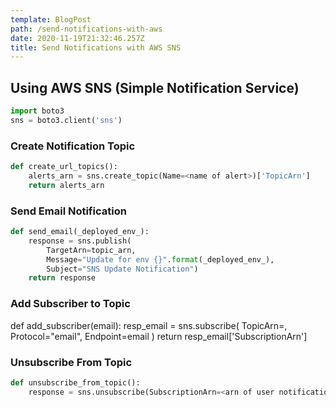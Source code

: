 ```yaml
---
template: BlogPost
path: /send-notifications-with-aws
date: 2020-11-19T21:32:46.257Z
title: Send Notifications with AWS SNS
---
```

## Using AWS SNS (Simple Notification Service)
```python
import boto3
sns = boto3.client('sns')
```

### Create Notification Topic
```python
def create_url_topics():
    alerts_arn = sns.create_topic(Name=<name of alert>)['TopicArn']
    return alerts_arn
```

### Send Email Notification
```python
def send_email(_deployed_env_):
    response = sns.publish(
        TargetArn=topic_arn,
        Message="Update for env {}".format(_deployed_env_),
        Subject="SNS Update Notification")
    return response
```


### Add Subscriber to Topic
def add_subscriber(email):
    resp_email = sns.subscribe(
        TopicArn=<arn of alert>,
        Protocol="email",
        Endpoint=email
    )
    return resp_email['SubscriptionArn']

### Unsubscribe From Topic
```python
def unsubscribe_from_topic():
    response = sns.unsubscribe(SubscriptionArn=<arn of user notification endpoint>)
```
